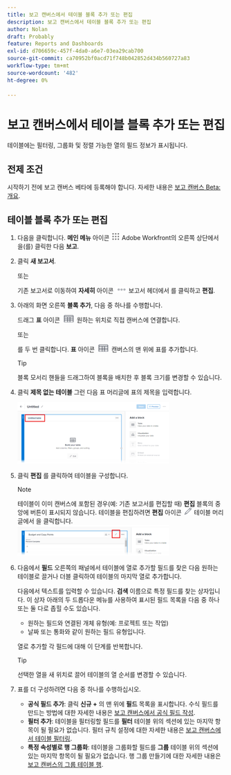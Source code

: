 ```yaml
---
title: 보고 캔버스에서 테이블 블록 추가 또는 편집
description: 보고 캔버스에서 테이블 블록 추가 또는 편집
author: Nolan
draft: Probably
feature: Reports and Dashboards
exl-id: d706659c-457f-4da0-a6e7-03ea29cab700
source-git-commit: ca70952bf0acd71f748b042852d434b560727a83
workflow-type: tm+mt
source-wordcount: '482'
ht-degree: 0%

---
```



# 보고 캔버스에서 테이블 블록 추가 또는 편집

테이블에는 필터링, 그룹화 및 정렬 가능한 열의 필드 정보가 표시됩니다.

## 전제 조건

시작하기 전에 보고 캔버스 베타에 등록해야 합니다. 자세한 내용은 [보고 캔버스 Beta: 개요](/help/quicksilver/product-announcements/betas/canvas-dashboards-beta/reporting-canvas-beta-overview.md).

## 테이블 블록 추가 또는 편집

1. 다음을 클릭합니다. **메인 메뉴** 아이콘 ![](assets/main-menu-icon.png) Adobe Workfront의 오른쪽 상단에서 을(를) 클릭한 다음 **보고**.
1. 클릭 **새 보고서**.

   또는

   기존 보고서로 이동하여 **자세히** 아이콘 ![](assets/more-icon-27x15.png) 보고서 헤더에서 를 클릭하고 **편집**.

1. 아래의 화면 오른쪽 **블록 추가**, 다음 중 하나를 수행합니다.

   드래그 **표** 아이콘 ![](assets/table-icon.png) 원하는 위치로 직접 캔버스에 연결합니다.

   또는

   를 두 번 클릭합니다. **표** 아이콘 ![](assets/table-icon.png) 캔버스의 맨 위에 표를 추가합니다.

   >[!TIP]
   >
   >블록 모서리 핸들을 드래그하여 블록을 배치한 후 블록 크기를 변경할 수 있습니다.

1. 클릭 **제목 없는 테이블** 그런 다음 표 머리글에 표의 제목을 입력합니다.

   ![](assets/table-name-350x142.png)

1. 클릭 **편집** 를 클릭하여 테이블을 구성합니다.

   >[!NOTE]
   >
   >테이블이 이미 캔버스에 포함된 경우(예: 기존 보고서를 편집할 때) **편집** 블록의 중앙에 버튼이 표시되지 않습니다. 테이블을 편집하려면 **편집** 아이콘 ![](assets/edit-icon.png) 테이블 머리글에서 을 클릭합니다.
   >![](assets/edit-icon-table-header-350x71.png)

1. 다음에서 **필드** 오른쪽의 패널에서 테이블에 열로 추가할 필드를 찾은 다음 원하는 테이블로 끌거나 더블 클릭하여 테이블의 마지막 열로 추가합니다.

   다음에서 텍스트를 입력할 수 있습니다. **검색** 이름으로 특정 필드를 찾는 상자입니다. 이 상자 아래의 두 드롭다운 메뉴를 사용하여 표시된 필드 목록을 다음 중 하나 또는 둘 다로 좁힐 수도 있습니다.

   * 원하는 필드와 연결된 개체 유형(예: 프로젝트 또는 작업)
   * 날짜 또는 통화와 같이 원하는 필드 유형입니다.

   열로 추가할 각 필드에 대해 이 단계를 반복합니다.

   >[!TIP]
   >
   >선택한 열을 새 위치로 끌어 테이블의 열 순서를 변경할 수 있습니다.

1. 표를 더 구성하려면 다음 중 하나를 수행하십시오.

   * **공식 필드 추가**: 클릭 **신규 +** 의 맨 위에 **필드** 목록을 표시합니다. 수식 필드를 만드는 방법에 대한 자세한 내용은 [보고 캔버스에서 공식 필드 작성](../../../reports-and-dashboards/reporting-canvas/table-blocks/create-formula-field.md).
   * **필터 추가**: 테이블을 필터링할 필드를 **필터** 테이블 위의 섹션에 있는 마지막 항목이 될 필요가 없습니다. 필터 규칙 설정에 대한 자세한 내용은 [보고 캔버스에서 테이블 필터링](../../../reports-and-dashboards/reporting-canvas/table-blocks/configure-filter-rules-for-table.md).
   * **특정 속성별로 행 그룹화**: 테이블을 그룹화할 필드를 **그룹** 테이블 위의 섹션에 있는 마지막 항목이 될 필요가 없습니다. 행 그룹 만들기에 대한 자세한 내용은 [보고 캔버스의 그룹 테이블 행](../../../reports-and-dashboards/reporting-canvas/table-blocks/group-rows-in-table.md).
